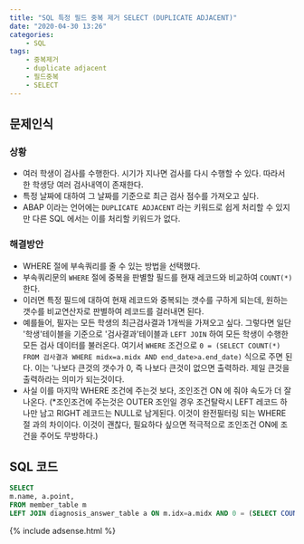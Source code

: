 ```yaml
---
title: "SQL 특정 필드 중복 제거 SELECT (DUPLICATE ADJACENT)"
date: "2020-04-30 13:26"
categories:
    - SQL
tags:
    - 중복제거
    - duplicate adjacent
    - 필드중복
    - SELECT
---
```


## 문제인식
### 상황
- 여러 학생이 검사를 수행한다. 시기가 지나면 검사를 다시 수행할 수 있다. 따라서 한 학생당 여러 검사내역이 존재한다.
- 특정 날짜에 대하여 그 날짜를 기준으로 최근 검사 점수를 가져오고 싶다.
- ABAP 이라는 언어에는 ```DUPLICATE ADJACENT``` 라는 키워드로 쉽게 처리할 수 있지만 다른 SQL 에서는 이를 처리할 키워드가 없다.
### 해결방안
- WHERE 절에 부속쿼리를 줄 수 있는 방법을 선택했다.
- 부속쿼리문의 ```WHERE``` 절에 중복을 판별할 필드를 현재 레코드와 비교하여 ```COUNT(*)``` 한다.
- 이러면 특정 필드에 대하여 현재 레코드와 중복되는 갯수를 구하게 되는데, 원하는 갯수를 비교연산자로 판별하여 레코드를 걸러내면 된다.
- 예를들어, 필자는 모든 학생의 최근검사결과 1개씩을 가져오고 싶다. 그렇다면 일단 '학생'테이블을 기준으로 '검사결과'테이블과 ```LEFT JOIN``` 하여 모든 학생이 수행한 모든 검사 데이터를 불러온다. 여기서 ```WHERE``` 조건으로 ```0 = (SELECT COUNT(*) FROM 검사결과 WHERE midx=a.midx AND end_date>a.end_date)``` 식으로 주면 된다. 이는 '나보다 큰것의 갯수가 0, 즉 나보다 큰것이 없으면 출력하라. 제일 큰것을 출력하라는 의미가 되는것이다.
- 사실 이를 마지막 WHERE 조건에 주는것 보다, 조인조건 ON 에 줘야 속도가 더 잘 나온다. (*조인조건에 주는것은 OUTER 조인일 경우 조건탈락시 LEFT 레코드 하나만 남고 RIGHT 레코드는 NULL로 남게된다. 이것이 완전필터링 되는 WHERE 절 과의 차이이다. 이것이 괜찮다, 필요하다 싶으면 적극적으로 조인조건 ON에 조건을 주어도 무방하다.)
## SQL 코드
```sql
SELECT
m.name, a.point,
FROM member_table m
LEFT JOIN diagnosis_answer_table a ON m.idx=a.midx AND 0 = (SELECT COUNT(*) FROM diagnosis_answer_table WHERE midx=a.midx AND end_date>a.end_date) 
```

{% include adsense.html %}
